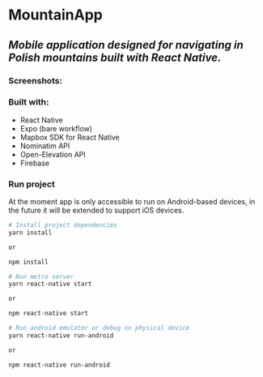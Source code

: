 # MountainApp
## *Mobile application designed for navigating in Polish mountains built with React Native.*

### Screenshots:


### Built with:
- React Native
- Expo (bare workflow)
- Mapbox SDK for React Native
- Nominatim API
- Open-Elevation API
- Firebase

### Run project

At the moment app is only accessible to run on Android-based devices, in the future it will be extended to support iOS devices.

```sh
# Install project dependencies
yarn install

or

npm install
```

```sh
# Run metro server
yarn react-native start

or

npm react-native start
```

```sh
# Run android emulator or debug on physical device
yarn react-native run-android

or

npm react-native run-android
```
